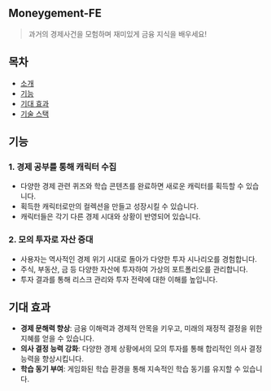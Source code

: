 ## Moneygement-FE

> 과거의 경제사건을 모험하며 재미있게 금융 지식을 배우세요!

## 목차
- [소개](#소개)
- [기능](#기능)
- [기대 효과](#기대-효과)
- [기술 스택](#기술-스택)

## 기능
### 1. 경제 공부를 통해 캐릭터 수집
- 다양한 경제 관련 퀴즈와 학습 콘텐츠를 완료하면 새로운 캐릭터를 획득할 수 있습니다.
- 획득한 캐릭터로만의 컬렉션을 만들고 성장시킬 수 있습니다.
- 캐릭터들은 각기 다른 경제 시대와 상황이 반영되어 있습니다.

### 2. 모의 투자로 자산 증대
- 사용자는 역사적인 경제 위기 시대로 돌아가 다양한 투자 시나리오를 경험합니다.
- 주식, 부동산, 금 등 다양한 자산에 투자하여 가상의 포트폴리오를 관리합니다.
- 투자 결과를 통해 리스크 관리와 투자 전략에 대한 이해를 높입니다.

## 기대 효과
- **경제 문해력 향상**: 금융 이해력과 경제적 안목을 키우고, 미래의 재정적 결정을 위한 지혜를 얻을 수 있습니다.
- **의사 결정 능력 강화**: 다양한 경제 상황에서의 모의 투자를 통해 합리적인 의사 결정 능력을 향상시킵니다.
- **학습 동기 부여**: 게임화된 학습 환경을 통해 지속적인 학습 동기를 유지할 수 있습니다.
